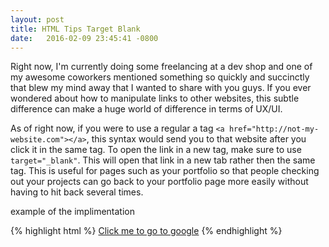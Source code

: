 ```yaml
---
layout: post
title: HTML Tips Target Blank
date:   2016-02-09 23:45:41 -0800
---
```


Right now, I'm currently doing some freelancing at a dev shop and one of my awesome coworkers mentioned something so quickly and succinctly that blew my mind away that I wanted to share with you guys. If you ever wondered about how to manipulate links to other websites, this subtle difference can make a huge world of difference in terms of UX/UI. 

As of right now, if you were to use a regular a tag ```<a href="http://not-my-website.com"></a>```, this syntax would send you to that website after you click it in the same tag. To open the link in a new tag, make sure to use ```target="_blank"```. This will open that link in a new tab rather then the same tag. This is useful for pages such as your portfolio so that people checking out your projects can go back to your portfolio page more easily without having to hit back several times. 

example of the implimentation

{% highlight html %}
  <a href="http://google.com" target="_blank">Click me to go to google</a>
{% endhighlight %}